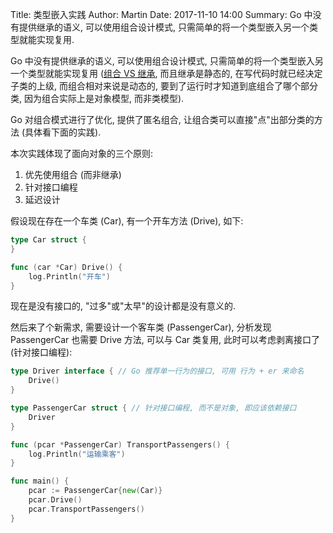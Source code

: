 Title: 类型嵌入实践
Author: Martin
Date: 2017-11-10 14:00
Summary: Go 中没有提供继承的语义, 可以使用组合设计模式, 只需简单的将一个类型嵌入另一个类型就能实现复用.

Go 中没有提供继承的语义, 可以使用组合设计模式, 只需简单的将一个类型嵌入另一个类型就能实现复用 ([组合 VS 继承](http://blog.csdn.net/xuejianing/article/details/6886613), 而且继承是静态的, 在写代码时就已经决定子类的上级, 而组合相对来说是动态的, 要到了运行时才知道到底组合了哪个部分类, 因为组合实际上是对象模型, 而非类模型). 

Go 对组合模式进行了优化, 提供了匿名组合, 让组合类可以直接"点"出部分类的方法 (具体看下面的实践).

本次实践体现了面向对象的三个原则: 

1. 优先使用组合 (而非继承)
2. 针对接口编程
3. 延迟设计

假设现在存在一个车类 (Car), 有一个开车方法 (Drive), 如下:

```go
type Car struct {
}

func (car *Car) Drive() {
	log.Println("开车")
}
```

现在是没有接口的, "过多"或"太早"的设计都是没有意义的.

然后来了个新需求, 需要设计一个客车类 (PassengerCar), 分析发现 PassengerCar 也需要 Drive 方法, 可以与 Car 类复用, 此时可以考虑剥离接口了 (针对接口编程):

```go
type Driver interface { // Go 推荐单一行为的接口, 可用 行为 + er 来命名
	Drive()
}

type PassengerCar struct { // 针对接口编程, 而不是对象, 即应该依赖接口
	Driver
}

func (pcar *PassengerCar) TransportPassengers() {
	log.Println("运输乘客")
}

func main() {
	pcar := PassengerCar{new(Car)}
	pcar.Drive()
	pcar.TransportPassengers()
}
```